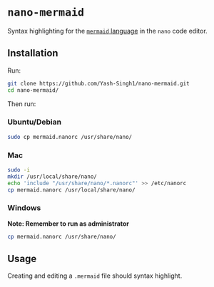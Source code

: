 # `nano-mermaid`

Syntax highlighting for the [`mermaid` language](https://github.com/mermaid-js/mermaid) in the `nano` code editor.

## Installation

Run:

```sh
git clone https://github.com/Yash-Singh1/nano-mermaid.git
cd nano-mermaid/
```

Then run:

### Ubuntu/Debian

```sh
sudo cp mermaid.nanorc /usr/share/nano/
```

### Mac

```sh
sudo -i
mkdir /usr/local/share/nano/
echo 'include "/usr/share/nano/*.nanorc"' >> /etc/nanorc
cp mermaid.nanorc /usr/local/share/nano/
```

### Windows

<!-- markdownlint-disable-next-line MD036 -->
**Note: Remember to run as administrator**

```sh
cp mermaid.nanorc /usr/share/nano/
```

## Usage

Creating and editing a `.mermaid` file should syntax highlight.
